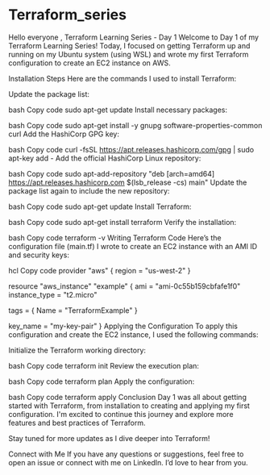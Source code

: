 # Terraform_series
Hello everyone , Terraform Learning Series - Day 1
Welcome to Day 1 of my Terraform Learning Series! Today, I focused on getting Terraform up and running on my Ubuntu system (using WSL) and wrote my first Terraform configuration to create an EC2 instance on AWS.

Installation Steps
Here are the commands I used to install Terraform:

Update the package list:

bash
Copy code
sudo apt-get update
Install necessary packages:

bash
Copy code
sudo apt-get install -y gnupg software-properties-common curl
Add the HashiCorp GPG key:

bash
Copy code
curl -fsSL https://apt.releases.hashicorp.com/gpg | sudo apt-key add -
Add the official HashiCorp Linux repository:

bash
Copy code
sudo apt-add-repository "deb [arch=amd64] https://apt.releases.hashicorp.com $(lsb_release -cs) main"
Update the package list again to include the new repository:

bash
Copy code
sudo apt-get update
Install Terraform:

bash
Copy code
sudo apt-get install terraform
Verify the installation:

bash
Copy code
terraform -v
Writing Terraform Code
Here’s the configuration file (main.tf) I wrote to create an EC2 instance with an AMI ID and security keys:

hcl
Copy code
provider "aws" {
  region = "us-west-2"
}

resource "aws_instance" "example" {
  ami           = "ami-0c55b159cbfafe1f0"
  instance_type = "t2.micro"

  tags = {
    Name = "TerraformExample"
  }

  key_name = "my-key-pair"
}
Applying the Configuration
To apply this configuration and create the EC2 instance, I used the following commands:

Initialize the Terraform working directory:

bash
Copy code
terraform init
Review the execution plan:

bash
Copy code
terraform plan
Apply the configuration:

bash
Copy code
terraform apply
Conclusion
Day 1 was all about getting started with Terraform, from installation to creating and applying my first configuration. I'm excited to continue this journey and explore more features and best practices of Terraform.

Stay tuned for more updates as I dive deeper into Terraform!

Connect with Me
If you have any questions or suggestions, feel free to open an issue or connect with me on LinkedIn. I’d love to hear from you.
